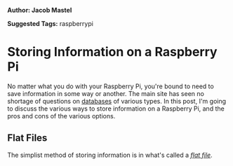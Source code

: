**Author: Jacob Mastel**

**Suggested Tags:** raspberrypi

# Storing Information on a Raspberry Pi

No matter what you do with your Raspberry Pi, you're bound to need to save information in some way or another. The main site has seen no shortage of questions on [databases](http://raspberrypi.stackexchange.com/search?q=databases) of various types. In this post, I'm going to discuss the various ways to store information on a Raspberry Pi, and the pros and cons of the various options.

## Flat Files

The simplist method of storing information is in what's called a *[flat file](https://en.wikipedia.org/wiki/Flat_file_database)*.